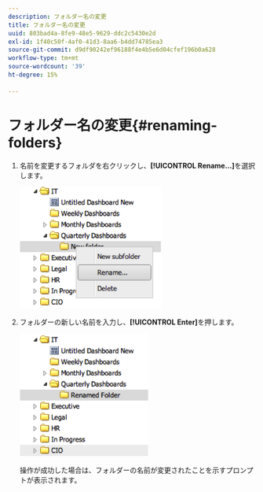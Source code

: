 ```yaml
---
description: フォルダー名の変更
title: フォルダー名の変更
uuid: 803bad4a-8fe9-48e5-9629-ddc2c5430e2d
exl-id: 1f40c50f-4af0-41d3-8aa6-b4dd74785ea3
source-git-commit: d9df90242ef96188f4e4b5e6d04cfef196b0a628
workflow-type: tm+mt
source-wordcount: '39'
ht-degree: 15%

---
```


# フォルダー名の変更{#renaming-folders}

1. 名前を変更するフォルダを右クリックし、**[!UICONTROL Rename…]**&#x200B;を選択します。

   ![](assets/rename.png)

1. フォルダーの新しい名前を入力し、**[!UICONTROL Enter]**&#x200B;を押します。

   ![](assets/renamed_folder.png)

   操作が成功した場合は、フォルダーの名前が変更されたことを示すプロンプトが表示されます。
